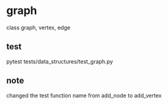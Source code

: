 # graph

class graph, vertex, edge

## test

pytest tests/data_structures/test_graph.py

## note

changed the test function name from add_node to add_vertex
